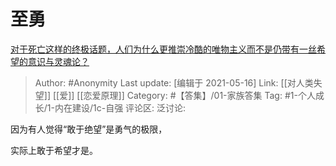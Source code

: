# 至勇
[对于死亡这样的终极话题，人们为什么更推崇冷酷的唯物主义而不是仍带有一丝希望的意识与灵魂论？](https://www.zhihu.com/question/430674806/answer/1597200880)

> Author: #Anonymity
> Last update: [编辑于 2021-05-16]
> Link: [[对人类失望]] [[爱]] [[恋爱原理]]
> Category: #【答集】/01-家族答集
> Tag: #1-个人成长/1-内在建设/1c-自强
> 评论区:
> 泛讨论:

因为有人觉得“敢于绝望”是勇气的极限，

实际上敢于希望才是。
